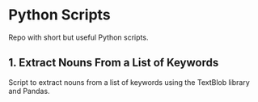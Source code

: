 # Python Scripts

Repo with short but useful Python scripts.

## 1. Extract Nouns From a List of Keywords
Script to extract nouns from a list of keywords using the TextBlob library and Pandas.
